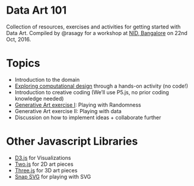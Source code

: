 # Data Art 101
Collection of resources, exercises and activities for getting started with Data Art. Compiled by @rasagy for a workshop at [NID, Bangalore](http://www.nid.edu/institute/campuses/bengaluru.html) on 22nd Oct, 2016.

# Topics

- Introduction to the domain
- [Exploring computational design](https://github.com/rasagy/data-art-101/issues/1) through a hands-on activity (no code!)
- Introduction to creative coding (We’ll use P5.js, no prior coding knowledge needed)
- [Generative Art exercise I](https://github.com/rasagy/data-art-101/issues/2): Playing with Randomness
- Generative Art exercise II: Playing with data
- Discussion on how to implement ideas + collaborate further

# Other Javascript Libraries

- [D3.js](https://d3js.org/) for Visualizations
- [Two.js](https://two.js.org/examples/) for 2D art pieces
- [Three.js](https://threejs.org/) for 3D art pieces
- [Snap SVG](http://snapsvg.io/) for playing with SVG
